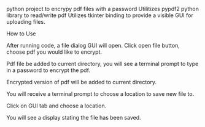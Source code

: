 python project to encrypy pdf files with a password
Utilitizes pypdf2 python library to read/write pdf
Utilizes tkinter binding to provide a visible GUI for uploading files.

How to Use

After running code, a file dialog GUI will open. Click open file button, choose pdf you would like to encrypt.

Pdf file be added to current directory, you will see a terminal prompt to type in a password to encrypt the pdf.

Encrypted version of pdf will be added to current directory.

You will receive a terminal prompt to choose a location to save new file to.

Click on GUI tab and choose a location.

You will see a display stating the file has been saved.



